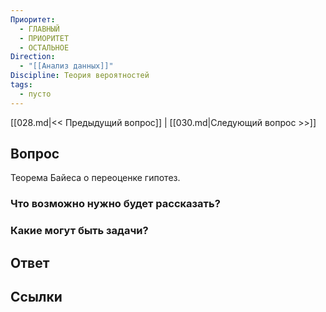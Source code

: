 ```yaml
---
Приоритет:
  - ГЛАВНЫЙ
  - ПРИОРИТЕТ
  - ОСТАЛЬНОЕ
Direction:
  - "[[Анализ данных]]" 
Discipline: Теория вероятностей 
tags:
  - пусто
---
```

[[028.md|<< Предыдущий вопрос]] | [[030.md|Следующий вопрос >>]]
## Вопрос

Теорема Байеса о переоценке гипотез.

### Что возможно нужно будет рассказать?

### Какие могут быть задачи?

## Ответ

## Ссылки
